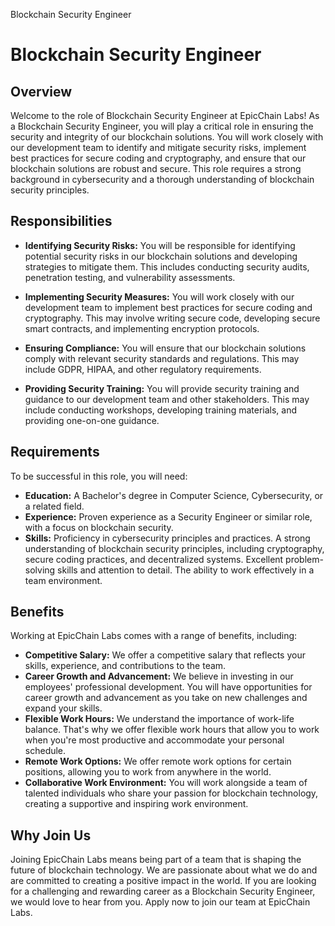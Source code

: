 
<p class="description">Blockchain Security Engineer</p>

# Blockchain Security Engineer

## Overview

Welcome to the role of Blockchain Security Engineer at EpicChain Labs! As a Blockchain Security Engineer, you will play a critical role in ensuring the security and integrity of our blockchain solutions. You will work closely with our development team to identify and mitigate security risks, implement best practices for secure coding and cryptography, and ensure that our blockchain solutions are robust and secure. This role requires a strong background in cybersecurity and a thorough understanding of blockchain security principles.

## Responsibilities

- **Identifying Security Risks:** You will be responsible for identifying potential security risks in our blockchain solutions and developing strategies to mitigate them. This includes conducting security audits, penetration testing, and vulnerability assessments.

- **Implementing Security Measures:** You will work closely with our development team to implement best practices for secure coding and cryptography. This may involve writing secure code, developing secure smart contracts, and implementing encryption protocols.

- **Ensuring Compliance:** You will ensure that our blockchain solutions comply with relevant security standards and regulations. This may include GDPR, HIPAA, and other regulatory requirements.

- **Providing Security Training:** You will provide security training and guidance to our development team and other stakeholders. This may include conducting workshops, developing training materials, and providing one-on-one guidance.

## Requirements

To be successful in this role, you will need:

- **Education:** A Bachelor's degree in Computer Science, Cybersecurity, or a related field.
- **Experience:** Proven experience as a Security Engineer or similar role, with a focus on blockchain security.
- **Skills:** Proficiency in cybersecurity principles and practices. A strong understanding of blockchain security principles, including cryptography, secure coding practices, and decentralized systems. Excellent problem-solving skills and attention to detail. The ability to work effectively in a team environment.

## Benefits

Working at EpicChain Labs comes with a range of benefits, including:

- **Competitive Salary:** We offer a competitive salary that reflects your skills, experience, and contributions to the team.
- **Career Growth and Advancement:** We believe in investing in our employees' professional development. You will have opportunities for career growth and advancement as you take on new challenges and expand your skills.
- **Flexible Work Hours:** We understand the importance of work-life balance. That's why we offer flexible work hours that allow you to work when you're most productive and accommodate your personal schedule.
- **Remote Work Options:** We offer remote work options for certain positions, allowing you to work from anywhere in the world.
- **Collaborative Work Environment:** You will work alongside a team of talented individuals who share your passion for blockchain technology, creating a supportive and inspiring work environment.

## Why Join Us

Joining EpicChain Labs means being part of a team that is shaping the future of blockchain technology. We are passionate about what we do and are committed to creating a positive impact in the world. If you are looking for a challenging and rewarding career as a Blockchain Security Engineer, we would love to hear from you. Apply now to join our team at EpicChain Labs.